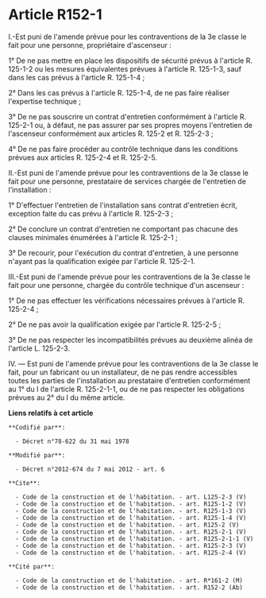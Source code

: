 # Article R152-1

I.-Est puni de l'amende prévue pour les contraventions de la 3e classe le fait pour une personne, propriétaire d'ascenseur : 

1° De ne pas mettre en place les dispositifs de sécurité prévus à l'article R. 125-1-2 ou les mesures équivalentes prévues à
l'article R. 125-1-3, sauf dans les cas prévus à l'article R. 125-1-4 ; 

2° Dans les cas prévus à l'article R. 125-1-4, de ne pas faire réaliser l'expertise technique ; 

3° De ne pas souscrire un contrat d'entretien conformément à l'article R. 125-2-1 ou, à défaut, ne pas assurer par ses
propres moyens l'entretien de l'ascenseur conformément aux articles R. 125-2 et R. 125-2-3 ; 

4° De ne pas faire procéder au contrôle technique dans les conditions prévues aux articles R. 125-2-4 et R. 125-2-5. 

II.-Est puni de l'amende prévue pour les contraventions de la 3e classe le fait pour une personne, prestataire de services
chargée de l'entretien de l'installation : 

1° D'effectuer l'entretien de l'installation sans contrat d'entretien écrit, exception faite du cas prévu à l'article R.
125-2-3 ; 

2° De conclure un contrat d'entretien ne comportant pas chacune des clauses minimales énumérées à l'article R. 125-2-1 ; 

3° De recourir, pour l'exécution du contrat d'entretien, à une personne n'ayant pas la qualification exigée par l'article R.
125-2-1. 

III.-Est puni de l'amende prévue pour les contraventions de la 3e classe le fait pour une personne, chargée du contrôle
technique d'un ascenseur : 

1° De ne pas effectuer les vérifications nécessaires prévues à l'article R. 125-2-4 ; 

2° De ne pas avoir la qualification exigée par l'article R. 125-2-5 ; 

3° De ne pas respecter les incompatibilités prévues au deuxième alinéa de l'article L. 125-2-3. 

IV. ― Est puni de l'amende prévue pour les contraventions de la 3e classe le fait, pour un fabricant ou un installateur, de
ne pas rendre accessibles toutes les parties de l'installation au prestataire d'entretien conformément au 1° du I de
l'article R. 125-2-1-1, ou de ne pas respecter les obligations prévues au 2° du I du même article.

**Liens relatifs à cet article**

	**Codifié par**:

	  - Décret n°78-622 du 31 mai 1978

	**Modifié par**:

	  - Décret n°2012-674 du 7 mai 2012 - art. 6

	**Cite**:

	  - Code de la construction et de l'habitation. - art. L125-2-3 (V)
	  - Code de la construction et de l'habitation. - art. R125-1-2 (V)
	  - Code de la construction et de l'habitation. - art. R125-1-3 (V)
	  - Code de la construction et de l'habitation. - art. R125-1-4 (V)
	  - Code de la construction et de l'habitation. - art. R125-2 (V)
	  - Code de la construction et de l'habitation. - art. R125-2-1 (V)
	  - Code de la construction et de l'habitation. - art. R125-2-1-1 (V)
	  - Code de la construction et de l'habitation. - art. R125-2-3 (V)
	  - Code de la construction et de l'habitation. - art. R125-2-4 (V)

	**Cité par**:

	  - Code de la construction et de l'habitation. - art. R*161-2 (M)
	  - Code de la construction et de l'habitation. - art. R152-2 (Ab)
